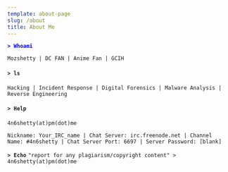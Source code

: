 ```yaml
---
template: about-page
slug: /about
title: About Me
---
```

<span style="color:blue"> **`> Whoami`** </span>

`Mozshetty | DC FAN | Anime Fan | GCIH`

#### `> ls`

`Hacking | Incident Response | Digital Forensics | Malware Analysis | Reverse Engineering`

#### `> Help`

`4n6shetty(at)pm(dot)me`

`Nickname: Your_IRC_name |
Chat Server: irc.freenode.net | Channel Name: #4n6shetty |
Chat Server Port: 6697 |
Server Password: [blank]`

**`> Echo`**  `"report for any plagiarism/copyright content" > 4n6shetty(at)pm(dot)me`